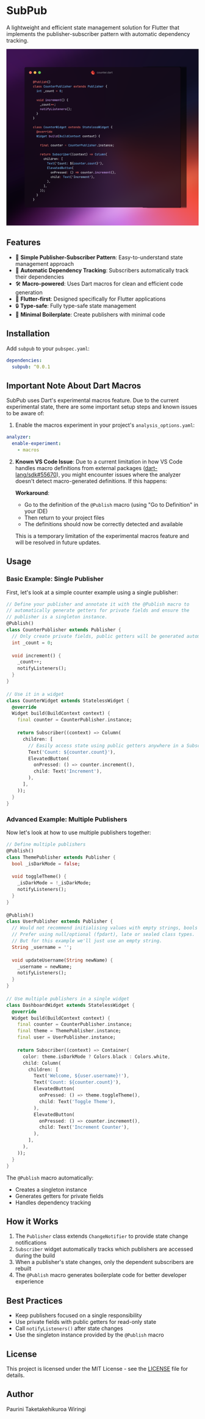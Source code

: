# SubPub

A lightweight and efficient state management solution for Flutter that implements the publisher-subscriber pattern with automatic dependency tracking.

![SubPub Example](https://github.com/p4-k4/subpub/raw/main/screenshots/screenshot1.png)

## Features

- 🎯 **Simple Publisher-Subscriber Pattern**: Easy-to-understand state management approach
- 🔄 **Automatic Dependency Tracking**: Subscribers automatically track their dependencies
- 🛠 **Macro-powered**: Uses Dart macros for clean and efficient code generation
- 🎨 **Flutter-first**: Designed specifically for Flutter applications
- 🔒 **Type-safe**: Fully type-safe state management
- 🏃 **Minimal Boilerplate**: Create publishers with minimal code

## Installation

Add `subpub` to your `pubspec.yaml`:

```yaml
dependencies:
  subpub: ^0.0.1
```

## Important Note About Dart Macros

SubPub uses Dart's experimental macros feature. Due to the current experimental state, there are some important setup steps and known issues to be aware of:

1. Enable the macros experiment in your project's `analysis_options.yaml`:

```yaml
analyzer:
  enable-experiment:
    - macros
```

2. **Known VS Code Issue**: Due to a current limitation in how VS Code handles macro definitions from external packages ([dart-lang/sdk#55670](https://github.com/dart-lang/sdk/issues/55670)), you might encounter issues where the analyzer doesn't detect macro-generated definitions. If this happens:

   **Workaround**:

   - Go to the definition of the `@Publish` macro (using "Go to Definition" in your IDE)
   - Then return to your project files
   - The definitions should now be correctly detected and available

   This is a temporary limitation of the experimental macros feature and will be resolved in future updates.

## Usage

### Basic Example: Single Publisher

First, let's look at a simple counter example using a single publisher:

```dart
// Define your publisher and annotate it with the @Publish macro to
// automatically generate getters for private fields and ensure the
// publisher is a singleton instance.
@Publish()
class CounterPublisher extends Publisher {
  // Only create private fields, public getters will be generated automatically!
  int _count = 0;

  void increment() {
    _count++;
    notifyListeners();
  }
}

// Use it in a widget
class CounterWidget extends StatelessWidget {
  @override
  Widget build(BuildContext context) {
    final counter = CounterPublisher.instance;

    return Subscriber((context) => Column(
      children: [
        // Easily access state using public getters anywhere in a Subscribers scope!
        Text('Count: ${counter.count}'),
        ElevatedButton(
          onPressed: () => counter.increment(),
          child: Text('Increment'),
        ),
      ],
    ));
  }
}
```

### Advanced Example: Multiple Publishers

Now let's look at how to use multiple publishers together:

```dart
// Define multiple publishers
@Publish()
class ThemePublisher extends Publisher {
  bool _isDarkMode = false;

  void toggleTheme() {
    _isDarkMode = !_isDarkMode;
    notifyListeners();
  }
}

@Publish()
class UserPublisher extends Publisher {
  // Would not recommend initialising values with empty strings, bools etc.
  // Prefer using null/optional (fpdart), late or sealed class types.
  // But for this example we'll just use an empty string.
  String _username = '';

  void updateUsername(String newName) {
    _username = newName;
    notifyListeners();
  }
}

// Use multiple publishers in a single widget
class DashboardWidget extends StatelessWidget {
  @override
  Widget build(BuildContext context) {
    final counter = CounterPublisher.instance;
    final theme = ThemePublisher.instance;
    final user = UserPublisher.instance;

    return Subscriber((context) => Container(
      color: theme.isDarkMode ? Colors.black : Colors.white,
      child: Column(
        children: [
          Text('Welcome, ${user.username}!'),
          Text('Count: ${counter.count}'),
          ElevatedButton(
            onPressed: () => theme.toggleTheme(),
            child: Text('Toggle Theme'),
          ),
          ElevatedButton(
            onPressed: () => counter.increment(),
            child: Text('Increment Counter'),
          ),
        ],
      ),
    ));
  }
}
```

The `@Publish` macro automatically:

- Creates a singleton instance
- Generates getters for private fields
- Handles dependency tracking

## How it Works

1. The `Publisher` class extends `ChangeNotifier` to provide state change notifications
2. `Subscriber` widget automatically tracks which publishers are accessed during the build
3. When a publisher's state changes, only the dependent subscribers are rebuilt
4. The `@Publish` macro generates boilerplate code for better developer experience

## Best Practices

- Keep publishers focused on a single responsibility
- Use private fields with public getters for read-only state
- Call `notifyListeners()` after state changes
- Use the singleton instance provided by the `@Publish` macro

## License

This project is licensed under the MIT License - see the [LICENSE](LICENSE) file for details.

## Author

Paurini Taketakehikuroa Wiringi


